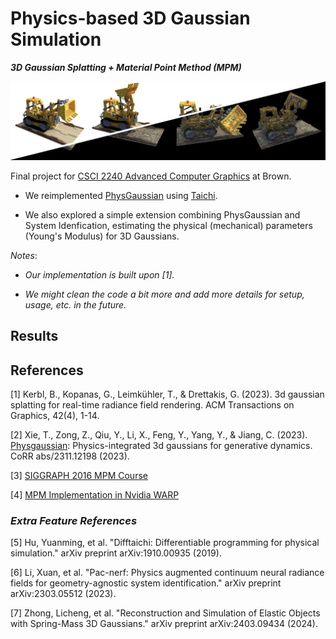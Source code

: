 # Physics-based 3D Gaussian Simulation
***3D Gaussian Splatting + Material Point Method (MPM)***

![Pre Marketing Cover](RizzGaussians_elastic_lego.png)

Final project for [CSCI 2240 Advanced Computer Graphics](https://cs2240.graphics/) at Brown. 

<!-- *Contributions*:  -->
- We reimplemented [PhysGaussian](https://xpandora.github.io/PhysGaussian/) using [Taichi](https://www.taichi-lang.org/). 

- We also explored a simple extension combining PhysGaussian and System Idenfication, estimating the physical (mechanical) parameters (Young's Modulus) for 3D Gaussians. 

*Notes*: 
- *Our implementation is built upon [1].*

- *We might clean the code a bit more and add more details for setup, usage, etc. in the future.* 

<!-- 
## Setup
Please refer to the [PhysGaussian's repo](https://xpandora.github.io/PhysGaussian/) for environment setup instructions.

## Data
Some example 3D Gaussian models are in the  `models` folder. You can train more examples by yourself, or get some pre-trained models from [here](https://github.com/graphdeco-inria/gaussian-splatting).

- If you are on Linux, please follow the [3D Gaussian Splatting's instructions](https://github.com/graphdeco-inria/gaussian-splatting) to install and run the viewer.

- If you are on Windows, modify the below command to view the scene or object
    ```
    .\viewers\bin\SIBR_gaussianViewer_app -m models\mic --iteration 3000
    ```

## Usage
To run the current version of this code, modify the below command
```
python main.py --config_path configs/lego.json --output_path outputs/lego_debug 
```
To save the intermediate gaussian cloud and visualize the ellipsoids, 
```
python main.py --config_path configs/lego.json --output_path outputs/lego_debug --save_pcd --save_pcd_interval 10
``` -->

## Results

<!-- ### Elastic Lego -->
<!-- ![elastic-lego](outputs/lego_elastic/simulated.gif) -->



<!-- ## Extra Features -->

## References
[1] Kerbl, B., Kopanas, G., Leimkühler, T., & Drettakis, G. (2023). 3d gaussian splatting for real-time radiance field rendering. ACM Transactions on Graphics, 42(4), 1-14.

[2] Xie, T., Zong, Z., Qiu, Y., Li, X., Feng, Y., Yang, Y., & Jiang, C. (2023). [Physgaussian](https://github.com/XPandora/PhysGaussian/): Physics-integrated 3d gaussians for generative dynamics. CoRR abs/2311.12198 (2023).

[3] [SIGGRAPH 2016 MPM Course](https://www.math.ucla.edu/~cffjiang/research/mpmcourse/mpmcourse.pdf)

[4] [MPM Implementation in Nvidia WARP](https://github.com/zeshunzong/warp-mpm)

### *Extra Feature References*

[5] Hu, Yuanming, et al. "Difftaichi: Differentiable programming for physical simulation." arXiv preprint arXiv:1910.00935 (2019).

[6] Li, Xuan, et al. "Pac-nerf: Physics augmented continuum neural radiance fields for geometry-agnostic system identification." arXiv preprint arXiv:2303.05512 (2023).

[7] Zhong, Licheng, et al. "Reconstruction and Simulation of Elastic Objects with Spring-Mass 3D Gaussians." arXiv preprint arXiv:2403.09434 (2024).
